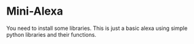 # Mini-Alexa
You need to install some libraries. This is just a basic alexa using simple python libraries and their functions.
